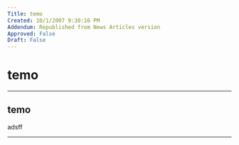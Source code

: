```yaml
---
Title: temo
Created: 10/1/2007 9:30:16 PM
Addendum: Republished from News Articles version
Approved: False
Draft: False
---
```

# temo

---

## temo


adsff



---

